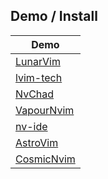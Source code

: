 

## Demo / Install

| Demo |
| --- |
| [LunarVim](lunarvim/start) |
| [lvim-tech](lvim-tech/start) |
| [NvChad](nvchad/start) |
| [VapourNvim](vapour-nvim/start) |
| [nv-ide](nv-ide/start) |
| [AstroVim](astro-vim/start) |
| [CosmicNvim](cosmic-nvim/start) |
